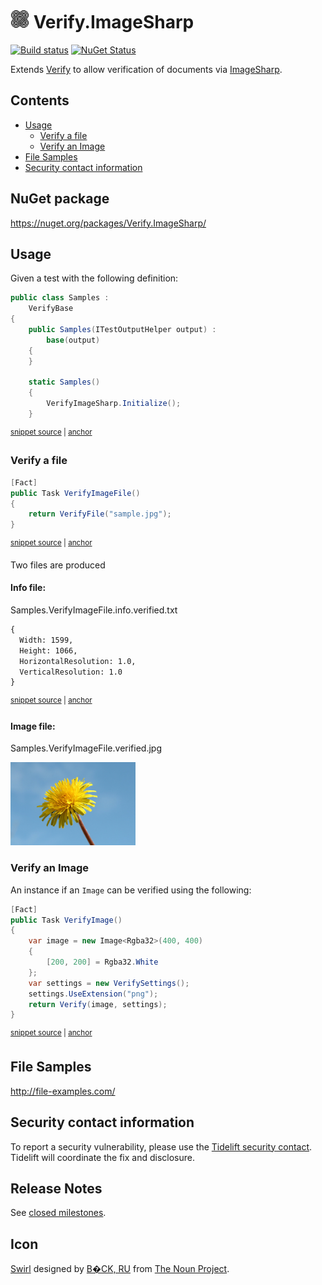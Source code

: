 <!--
GENERATED FILE - DO NOT EDIT
This file was generated by [MarkdownSnippets](https://github.com/SimonCropp/MarkdownSnippets).
Source File: /readme.source.md
To change this file edit the source file and then run MarkdownSnippets.
-->

# <img src="/src/icon.png" height="30px"> Verify.ImageSharp

[![Build status](https://ci.appveyor.com/api/projects/status/o30f8u47l7vv5844?svg=true)](https://ci.appveyor.com/project/SimonCropp/Verify-ImageSharp)
[![NuGet Status](https://img.shields.io/nuget/v/Verify.ImageSharp.svg)](https://www.nuget.org/packages/Verify.ImageSharp/)

Extends [Verify](https://github.com/SimonCropp/Verify) to allow verification of documents via [ImageSharp](https://github.com/SixLabors/ImageSharp).


<!-- toc -->
## Contents

  * [Usage](#usage)
    * [Verify a file](#verify-a-file)
    * [Verify an Image](#verify-an-image)
  * [File Samples](#file-samples)
  * [Security contact information](#security-contact-information)<!-- endtoc -->


## NuGet package

https://nuget.org/packages/Verify.ImageSharp/


## Usage

Given a test with the following definition:

<!-- snippet: TestDefinition -->
<a id='snippet-testdefinition'/></a>
```cs
public class Samples :
    VerifyBase
{
    public Samples(ITestOutputHelper output) :
        base(output)
    {
    }

    static Samples()
    {
        VerifyImageSharp.Initialize();
    }
```
<sup><a href='/src/Tests/Samples.cs#L9-L22' title='File snippet `testdefinition` was extracted from'>snippet source</a> | <a href='#snippet-testdefinition' title='Navigate to start of snippet `testdefinition`'>anchor</a></sup>
<!-- endsnippet -->


### Verify a file

<!-- snippet: VerifyImageFile -->
<a id='snippet-verifyimagefile'/></a>
```cs
[Fact]
public Task VerifyImageFile()
{
    return VerifyFile("sample.jpg");
}
```
<sup><a href='/src/Tests/Samples.cs#L24-L32' title='File snippet `verifyimagefile` was extracted from'>snippet source</a> | <a href='#snippet-verifyimagefile' title='Navigate to start of snippet `verifyimagefile`'>anchor</a></sup>
<!-- endsnippet -->

Two files are produced

#### Info file:

Samples.VerifyImageFile.info.verified.txt

<!-- snippet: Samples.VerifyImageFile.info.verified.txt -->
<a id='snippet-Samples.VerifyImageFile.info.verified.txt'/></a>
```txt
{
  Width: 1599,
  Height: 1066,
  HorizontalResolution: 1.0,
  VerticalResolution: 1.0
}
```
<sup><a href='/src/Tests/Samples.VerifyImageFile.info.verified.txt#L1-L6' title='File snippet `Samples.VerifyImageFile.info.verified.txt` was extracted from'>snippet source</a> | <a href='#snippet-Samples.VerifyImageFile.info.verified.txt' title='Navigate to start of snippet `Samples.VerifyImageFile.info.verified.txt`'>anchor</a></sup>
<!-- endsnippet -->

#### Image file:

Samples.VerifyImageFile.verified.jpg

<img src="/src/Tests/Samples.VerifyImageFile.verified.jpg" width="200px">


### Verify an Image

An instance if an `Image` can be verified using the following:

<!-- snippet: VerifyImage -->
<a id='snippet-verifyimage'/></a>
```cs
[Fact]
public Task VerifyImage()
{
    var image = new Image<Rgba32>(400, 400)
    {
        [200, 200] = Rgba32.White
    };
    var settings = new VerifySettings();
    settings.UseExtension("png");
    return Verify(image, settings);
}
```
<sup><a href='/src/Tests/Samples.cs#L34-L47' title='File snippet `verifyimage` was extracted from'>snippet source</a> | <a href='#snippet-verifyimage' title='Navigate to start of snippet `verifyimage`'>anchor</a></sup>
<!-- endsnippet -->


## File Samples

http://file-examples.com/


## Security contact information

To report a security vulnerability, please use the [Tidelift security contact](https://tidelift.com/security). Tidelift will coordinate the fix and disclosure.


## Release Notes

See [closed milestones](../../milestones?state=closed).


## Icon

[Swirl](https://thenounproject.com/term/pattern/2719636/) designed by [B�CK, RU](https://thenounproject.com/titaniclast/) from [The Noun Project](https://thenounproject.com/creativepriyanka).
